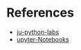 # References

- [ju-python-labs](https://github.com/francoischalifour/ju-python-labs)
- [upyter-Notebooks](https://github.com/jupyter/jupyter/wiki/A-gallery-of-interesting-Jupyter-Notebooks#programming-and-computer-science)

